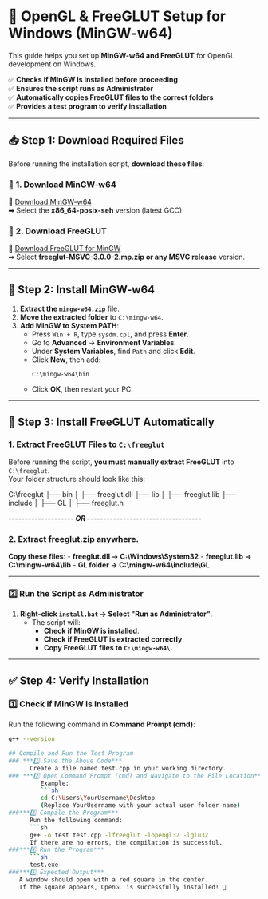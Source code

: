 # 🚀 OpenGL & FreeGLUT Setup for Windows (MinGW-w64)

This guide helps you set up **MinGW-w64 and FreeGLUT** for OpenGL development on Windows.

✅ **Checks if MinGW is installed before proceeding**  
✅ **Ensures the script runs as Administrator**  
✅ **Automatically copies FreeGLUT files to the correct folders**  
✅ **Provides a test program to verify installation**  

---

## 📥 Step 1: Download Required Files

Before running the installation script, **download these files**:

### 🔹 **1. Download MinGW-w64**
📌 [Download MinGW-w64](https://github.com/brechtsanders/winlibs_mingw/releases/download/14.2.0posix-19.1.7-12.0.0-msvcrt-r3/winlibs-x86_64-posix-seh-gcc-14.2.0-mingw-w64msvcrt-12.0.0-r3.zip)  
➡ Select the **x86_64-posix-seh** version (latest GCC).  

### 🔹 **2. Download FreeGLUT**
📌 [Download FreeGLUT for MinGW](https://www.transmissionzero.co.uk/files/software/development/GLUT/)  
➡ Select **freeglut-MSVC-3.0.0-2.mp.zip or any MSVC release** version.  

---

## 🔧 Step 2: Install MinGW-w64
1. **Extract the `mingw-w64.zip`** file.  
2. **Move the extracted folder** to `C:\mingw-w64`.  
3. **Add MinGW to System PATH**:
   - Press `Win + R`, type `sysdm.cpl`, and press **Enter**.
   - Go to **Advanced** → **Environment Variables**.
   - Under **System Variables**, find `Path` and click **Edit**.
   - Click **New**, then add:  
     ```
     C:\mingw-w64\bin
     ```
   - Click **OK**, then restart your PC.

---

## 🚀 Step 3: Install FreeGLUT Automatically

### **1. Extract FreeGLUT Files to `C:\freeglut`**
Before running the script, **you must manually extract FreeGLUT** into `C:\freeglut`.  
Your folder structure should look like this:

C:\freeglut
├── bin
│ ├── freeglut.dll ├── lib
│ ├── freeglut.lib ├── include
│ ├── GL
│ ├── freeglut.h

***-------------------- OR -----------------------------------***
### **2. Extract freeglut.zip anywhere.**
   **Copy these files**:
     - **freeglut.dll → C:\Windows\System32**
     - **freeglut.lib → C:\mingw-w64\lib**
     - **GL folder → C:\mingw-w64\include\GL**

---


### **2️⃣ Run the Script as Administrator**
1. **Right-click `install.bat` → Select "Run as Administrator"**.  
   - The script will:
     - **Check if MinGW is installed**.
     - **Check if FreeGLUT is extracted correctly**.
     - **Copy FreeGLUT files to `C:\mingw-w64\`.**  

---

## ✅ Step 4: Verify Installation

### **1️⃣ Check if MinGW is Installed**
Run the following command in **Command Prompt (cmd)**:
```sh
g++ --version

## Compile and Run the Test Program
### ***1️⃣ Save the Above Code***
      Create a file named test.cpp in your working directory.
### ***2️⃣ Open Command Prompt (cmd) and Navigate to the File Location***
         Example:         
         ```sh
         cd C:\Users\YourUsername\Desktop
         (Replace YourUsername with your actual user folder name)
###***3️⃣ Compile the Program***
      Run the following command:      
      ```sh
      g++ -o test test.cpp -lfreeglut -lopengl32 -lglu32
      If there are no errors, the compilation is successful.
###***4️⃣ Run the Program***
      ```sh
      test.exe
###***5️⃣ Expected Output***
   A window should open with a red square in the center.
   If the square appears, OpenGL is successfully installed! 🚀

